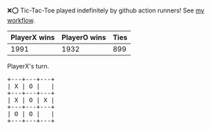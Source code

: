 :x::o: Tic-Tac-Toe played indefinitely by github action runners! See [my workflow](.github/workflows/play.yaml).

|PlayerX wins|PlayerO wins|Ties|
|-|-|-|
|1991|1932|899|

PlayerX's turn.

<pre>
+---+---+---+
| X | O |   |
+---+---+---+
| X | O | X |
+---+---+---+
| O | O |   |
+---+---+---+
</pre>